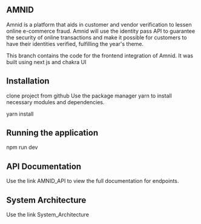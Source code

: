 ## AMNID
Amnid is a platform that aids in customer and vendor verification to lessen online e-commerce fraud. Amnid will use the identity pass API to guarantee the security of online transactions and make it possible for customers to have their identities verified, fulfilling the year's theme.

This branch contains the code for the frontend integration of Amnid. It was built using next js and chakra UI
  
## Installation
clone project from github
Use the package manager yarn to install necessary modules and dependencies.

yarn install 

## Running the application
npm run dev

## API Documentation
Use the link AMNID_API to view the full documentation for endpoints.

## System Architecture
Use the link System_Architecture

